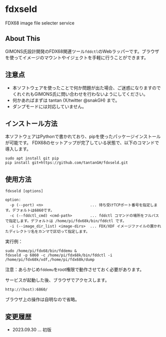 # fdxseld

FDX68 image file selecter service

## About This

GIMONS氏設計開発のFDX68関連ツール`fddctl`のWebラッパーです。ブラウザを使ってイメージのマウントやイジェクトを手軽に行うことができます。

## 注意点

* 本ソフトウェアを使ったことで何か問題が出た場合、ご迷惑になりますのでくれぐれもGIMONS氏に問い合わせを行わないようにしてください。
* 何かあればまずは tantan (X/twitter @snakGH) まで。
* ダンプモードには対応していません。

## インストール方法

  本ソフトウェアはPythonで書かれており、pipを使ったパッケージインストールが可能です。
  FDX68のセットアップが完了している状態で、以下のコマンドで導入します。

    sudo apt install git pip
    pip install git+https://github.com/tantanGH/fdxseld.git

## 使用方法

    fdxseld [options]

    option:
      -p (--port) <n>                     ... 待ち受けTCPポート番号を指定します。デフォルトは6860です。
      -c (--fddctl_cmd) <cmd-path>        ... fddctl コマンドの場所をフルパスで指定します。デフォルトは /home/pi/fdx68k/bin/fddctl です。
      -i (--image_dir_list) <image-dirs>  ... FDX/XDF イメージファイルの置かれたディレクトリ名をカンマで区切って指定します。

  実行例：

    sudo /home/pi/fdx68/bin/fddemu &
    fdxseld -p 6860 -c /home/pi/fdx68k/bin/fddctl -i /home/pi/fdx68k/xdf,/home/pi/fdx68k/dump

  注意：あらかじめ`fddemu`をroot権限で動作させておく必要があります。

  サービスが起動した後、ブラウザでアクセスします。

    http://(host):6860/
  
  ブラウザ上の操作は自明なので省略。

## 変更履歴

* 2023.09.30 ... 初版